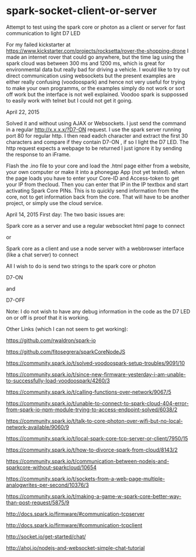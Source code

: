 # spark-socket-client-or-server
Attempt to test using the spark core or photon as a client or server for fast communication to light D7 LED


For my failed kickstarter at https://www.kickstarter.com/projects/rocksetta/rover-the-shopping-drone I made an internet rover that could go anywhere, but the time lag using the spark cloud was between 300 ms and 1200 ms, which is great for environmental data but really bad for driving a vehicle. I would like to try out direct communication using websockets but the present examples are either really confusing (voodoospark) and hence not very useful for trying to make your own programms, or the examples simply do not work or sort off work but the interface is not well explained. Voodoo spark is suppossed to easily work with telnet but I could not get it going.


April 22, 2015

Solved it and without using AJAX or Websockets. I just send the command in a regular http://x.x.x.x/?D7-ON request. I use the spark server running port 80 for regular http. I then read eadch character and extract the first 30 characters and compare if they contain D7-ON , if so I light the D7 LED. The http request expects a webpage to be returned I just ignore it by sending the response to an iFrame.

Flash the .ino file to your core and load the .html page either from a website, your own computer or make it into a phonegap App (not yet tested). when the page loads you have to enter your Core-ID and Access-token to get your IP from thecloud. Then you can enter that IP in the IP textbox and start activating Spark Core PINs. This is to quickly send information from the core, not to get information back from the core. That will have to be another project, or simply use the cloud service.




April 14, 2015 First day: The two basic issues are:



Spark core as a server and use a regular websocket html page to connect

or

Spark core as a client and use a node server with a webbrowser interface (like a chat server) to connect

All I wish to do is send two strings to the spark core or photon


D7-ON


and


D7-OFF


Note: I do not wish to have any debug information in the code as the D7 LED on or off is proof that it is working.


Other Links (which I can not seem to get working):

https://github.com/rwaldron/spark-io

https://github.com/fitosegrera/sparkCoreNodeJS

https://community.spark.io/t/solved-voodoospark-setup-troubles/9091/10

https://community.spark.io/t/since-new-firmware-yesterday-i-am-unable-to-successfully-load-voodoospark/4260/3

https://community.spark.io/t/calling-functions-over-network/9067/5


https://community.spark.io/t/unable-to-connect-to-spark-cloud-404-error-from-spark-io-npm-module-trying-to-access-endpoint-solved/6038/2


https://community.spark.io/t/talk-to-core-photon-over-wifi-but-no-local-network-available/9060/9


https://community.spark.io/t/local-spark-core-tcp-server-or-client/7950/15




https://community.spark.io/t/how-to-divorce-spark-from-cloud/8143/2



https://community.spark.io/t/communication-between-nodejs-and-sparkcore-without-sparkcloud/10654



https://community.spark.io/t/sockets-from-a-web-page-multiple-analogwrites-per-second/10376/3



https://community.spark.io/t/making-a-game-w-spark-core-better-way-than-post-request/5875/9


http://docs.spark.io/firmware/#communication-tcpserver


http://docs.spark.io/firmware/#communication-tcpclient


http://socket.io/get-started/chat/



http://ahoj.io/nodejs-and-websocket-simple-chat-tutorial















